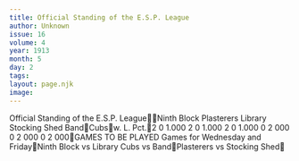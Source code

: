 ```yaml
---
title: Official Standing of the E.S.P. League
author: Unknown
issue: 16
volume: 4
year: 1913
month: 5
day: 2
tags:
layout: page.njk
image:
---
```

Official Standing of the E.S.P. LeagueNinth Block Plasterers Library Stocking Shed BandCubsw. L. Pct.2 0 1.000 2 0 1.000 2 0 1.000 0 2 000 0 2 000 0 2 000GAMES TO BE PLAYED Games for Wednesday and FridayNinth Block vs Library Cubs vs BandPlasterers vs Stocking Shed
